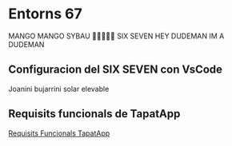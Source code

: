 # Entorns 67
MANGO MANGO SYBAU 🥀🥀🥀🥀🥀  SIX SEVEN HEY DUDEMAN IM A DUDEMAN

## Configuracion del SIX SEVEN con VsCode
Joanini bujarrini solar elevable

## Requisits funcionals de TapatApp

[Requisits Funcionals TapatApp](Requisits.md)